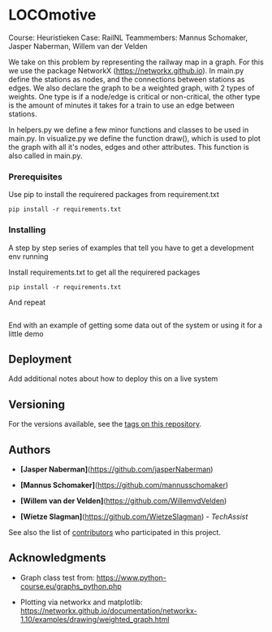 # LOCOmotive

Course: Heuristieken
Case: RailNL
Teammembers: Mannus Schomaker, Jasper Naberman, Willem van der Velden

We take on this problem by representing the railway map in a graph. For this
we use the package NetworkX (https://networkx.github.io). In main.py define the stations as nodes, and the connections between stations as edges. We also declare the graph to be a weighted graph, with 2 types of weights. One type is if a node/edge is critical or non-critical, the other type is the amount of minutes it takes for a train to use an edge between stations.

In helpers.py we define a few minor functions and classes to be used in main.py.
In visualize.py we define the function draw(), which is used to plot the graph with all it's nodes, edges and other attributes. 
This function is also called in main.py.

### Prerequisites

Use pip to install the requirered packages from requirement.txt

```
pip install -r requirements.txt
```

### Installing

A step by step series of examples that tell you have to get a development env running

Install requirements.txt to get all the requirered packages

```
pip install -r requirements.txt
```

And repeat

```

```

End with an example of getting some data out of the system or using it for a little demo

## Deployment

Add additional notes about how to deploy this on a live system


## Versioning

For the versions available, see the [tags on this repository](https://github.com/your/project/tags). 

## Authors

* **[Jasper Naberman]**(https://github.com/jasperNaberman)
* **[Mannus Schomaker]**(https://github.com/mannusschomaker)
* **[Willem van der Velden]**(https://github.com/WillemvdVelden)

* **[Wietze Slagman]**(https://github.com/WietzeSlagman) - *TechAssist*

See also the list of [contributors](https://github.com/your/project/contributors) who participated in this project.

## Acknowledgments

* Graph class test from: https://www.python-course.eu/graphs_python.php

* Plotting via networkx and matplotlib: https://networkx.github.io/documentation/networkx-1.10/examples/drawing/weighted_graph.html

